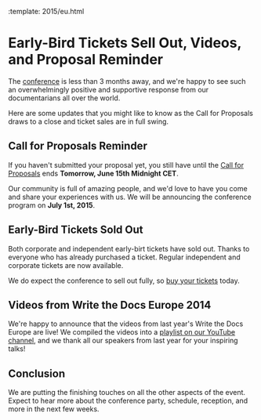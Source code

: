:template: 2015/eu.html

# Early-Bird Tickets Sell Out, Videos, and Proposal Reminder

The [conference](http://www.writethedocs.org/conf/eu/2015/) is less than 3 months away, and we're happy to see such 
an overwhelmingly positive and supportive response from our documentarians
all over the world.

Here are some updates that you might like to know as the Call for Proposals
draws to a close and ticket sales are in full swing.

## Call for Proposals Reminder

If you haven't submitted your proposal yet, you still have until the [Call
for Proposals](http://www.writethedocs.org/conf/eu/2015/cfp/) ends **Tomorrow, June 15th Midnight CET**.

Our community is full of amazing people, and we'd love to have you come and 
share your experiences with us. We will be announcing the conference program on **July 1st, 2015**.

## Early-Bird Tickets Sold Out

Both corporate and independent early-birt tickets have sold out. 
Thanks to everyone who has already purchased a ticket. Regular independent
and corporate tickets are now available. 

We do expect the conference to sell out fully, so 
[buy your tickets](https://ti.to/writethedocs/write-the-docs-eu-2015/) today.

## Videos from Write the Docs Europe 2014

We're happy to announce that the videos from last year's Write the Docs Europe
are live! We compiled the videos into a [playlist on our YouTube channel](https://www.youtube.com/playlist?list=PLZAeFn6dfHpnHBLE4qEUwg1LjhDZEvC2A), and we thank all our speakers
from last year for your inspiring talks!

## Conclusion

We are putting the finishing touches on all the other aspects of the
event. Expect to hear more about the conference party, schedule, reception, and more
in the next few weeks.
